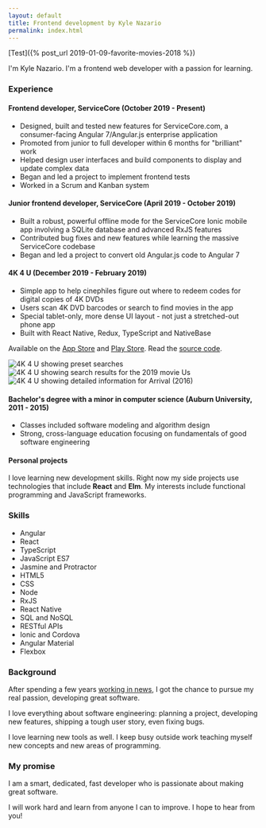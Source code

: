 ```yaml
---
layout: default
title: Frontend development by Kyle Nazario
permalink: index.html
---
```


[Test]({% post_url 2019-01-09-favorite-movies-2018 %})

I'm Kyle Nazario. I'm a frontend web developer with a passion for learning.

### Experience

#### Frontend developer, ServiceCore (October 2019 - Present)

* Designed, built and tested new features for ServiceCore.com, a consumer-facing Angular 7/Angular.js enterprise application
* Promoted from junior to full developer within 6 months for "brilliant" work
* Helped design user interfaces and build components to display and update complex data
* Began and led a project to implement frontend tests
* Worked in a Scrum and Kanban system

#### Junior frontend developer, ServiceCore (April 2019 - October 2019)

* Built a robust, powerful offline mode for the ServiceCore Ionic mobile app involving a SQLite database and advanced RxJS features
* Contributed bug fixes and new features while learning the massive ServiceCore codebase
* Began and led a project to convert old Angular.js code to Angular 7

#### 4K 4 U (December 2019 - February 2019)

* Simple app to help cinephiles figure out where to redeem codes for digital copies of 4K DVDs
* Users scan 4K DVD barcodes or search to find movies in the app
* Special tablet-only, more dense UI layout - not just a stretched-out phone app
* Built with React Native, Redux, TypeScript and NativeBase

Available on the [App Store](https://apps.apple.com/us/app/4k-4-u/id1499701546?ign-mpt=uo%3D2) and [Play Store](https://play.google.com/store/apps/details?id=com.kylenazario.fourK4U). Read the [source code](https://github.com/kyle-n/4k-redeem-guide).

<div class="space-apart">
<img style="flex-grow: 1" src="/static/img/4k4u-ss-1.png" alt="4K 4 U showing preset searches">
<img style="flex-grow: 1" src="/static/img/4k4u-ss-2.png" alt="4K 4 U showing search results for the 2019 movie Us">
<img style="flex-grow: 1" src="/static/img/4k4u-ss-3.png" alt="4K 4 U showing detailed information for Arrival (2016)">
</div>

<h4 id="minor-class-list">Bachelor's degree with a minor in computer science (Auburn University, 2011 - 2015)</h4>

* Classes included software modeling and algorithm design
* Strong, cross-language education focusing on fundamentals of good software engineering

#### Personal projects

I love learning new development skills. Right now my side projects use technologies that include **React** and **Elm**. My interests include functional programming and JavaScript frameworks. 

### Skills

<ul class="multiple-col">
<li>Angular</li>
<li>React</li>
<li>TypeScript</li>
<li>JavaScript ES7</li>
<li>Jasmine and Protractor</li>
<li>HTML5</li>
<li>CSS</li>
<li>Node</li>
<li>RxJS</li>
<li>React Native</li>
<li>SQL and NoSQL</li>
<li>RESTful APIs</li>
<li>Ionic and Cordova</li>
<li>Angular Material</li>
<li>Flexbox</li>
</ul>

### Background

After spending a few years [working in news](./about-me.html), I got the chance to pursue my real passion, developing great software. 

I love everything about software engineering: planning a project, developing new features, shipping a tough user story, even fixing bugs. 

I love learning new tools as well. I keep busy outside work teaching myself new concepts and new areas of programming. 

### My promise

I am a smart, dedicated, fast developer who is passionate about making great software.

I will work hard and learn from anyone I can to improve. I hope to hear from you!